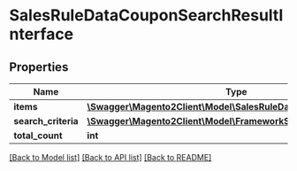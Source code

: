 # SalesRuleDataCouponSearchResultInterface

## Properties
Name | Type | Description | Notes
------------ | ------------- | ------------- | -------------
**items** | [**\Swagger\Magento2Client\Model\SalesRuleDataCouponInterface[]**](SalesRuleDataCouponInterface.md) | Rules. | 
**search_criteria** | [**\Swagger\Magento2Client\Model\FrameworkSearchCriteriaInterface**](FrameworkSearchCriteriaInterface.md) |  | 
**total_count** | **int** | Total count. | 

[[Back to Model list]](../README.md#documentation-for-models) [[Back to API list]](../README.md#documentation-for-api-endpoints) [[Back to README]](../README.md)


